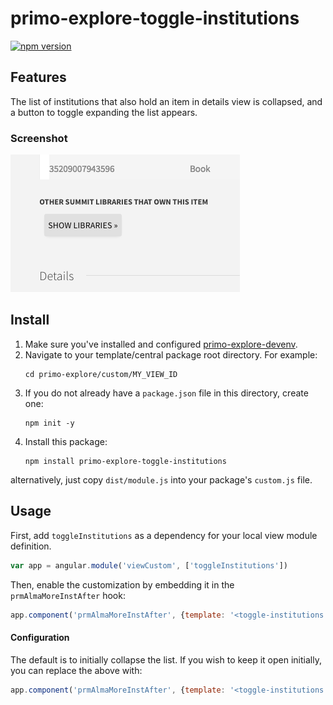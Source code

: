 # primo-explore-toggle-institutions
[![npm version](https://img.shields.io/npm/v/primo-explore-toggle-institutions.svg)](https://www.npmjs.com/package/primo-explore-toggle-institutions)

## Features
The list of institutions that also hold an item in details view is collapsed, and a button to toggle expanding the list appears.
### Screenshot
![screenshot](screenshot.png)

## Install
1. Make sure you've installed and configured [primo-explore-devenv](https://github.com/ExLibrisGroup/primo-explore-devenv).
2. Navigate to your template/central package root directory. For example:
    ```
    cd primo-explore/custom/MY_VIEW_ID
    ```
3. If you do not already have a `package.json` file in this directory, create one:
    ```
    npm init -y
    ```
4. Install this package:
    ```
    npm install primo-explore-toggle-institutions
    ```

alternatively, just copy `dist/module.js` into your package's `custom.js` file.

## Usage
First, add `toggleInstitutions` as a dependency for your local view module definition.

```js
var app = angular.module('viewCustom', ['toggleInstitutions'])
```
Then, enable the customization by embedding it in the `prmAlmaMoreInstAfter` hook:
```js
app.component('prmAlmaMoreInstAfter', {template: '<toggle-institutions />'})
```
#### Configuration
The default is to initially collapse the list. If you wish to keep it open initially, you can replace the above with:
```js
app.component('prmAlmaMoreInstAfter', {template: '<toggle-institutions start-hidden=false />'})
```

<!-- ## Running tests
1. Clone the repo
2. Run `npm install`
3. Run `npm test` -->

